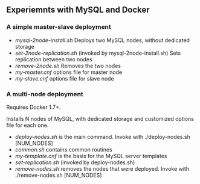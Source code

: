 ## Experiemnts with MySQL and Docker

### A simple master-slave deployment

* *mysql-2node-install.sh* Deploys two MySQL nodes, without dedicated storage
* *set-2node-replication.sh* (invoked by mysql-2node-install.sh) Sets replication between two nodes
* *remove-2node.sh* Removes the two nodes
* *my-master.cnf* options file for master node
* *my-slave.cnf* options file for slave node

### A multi-node deployment 

Requires Docker 1.7+.

Installs N nodes of MySQL, with dedicated storage and customized options file for each one.

* *deploy-nodes.sh* is the main command. Invoke with ./deploy-nodes.sh [NUM_NODES]
* *common.sh* contains common routines
* *my-template.cnf* is the basis for the MySQL server templates
* *set-replication.sh* (invoked by deploy-nodes.sh) 
* *remove-nodes.sh* removes the nodes that were deployed. Invoke with ./remove-nodes.sh [NUM_NODES]

